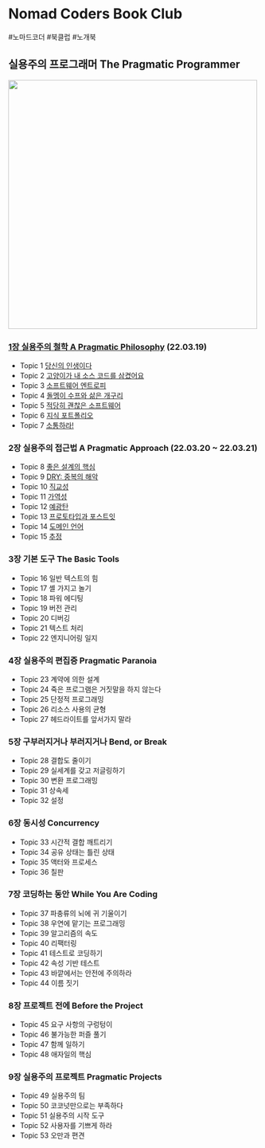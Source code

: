 # Nomad Coders Book Club

#노마드코더 #북클럽 #노개북

## 실용주의 프로그래머 The Pragmatic Programmer

<img src="https://user-images.githubusercontent.com/75408145/158797746-325b540f-8899-490f-b013-a90908fa5b15.png" width="500" />

### [1장 실용주의 철학 A Pragmatic Philosophy](/1-a-pragmaitc-philosophy/overview.md) (22.03.19)

- Topic 1 [당신의 인생이다](/1-a-pragmaitc-philosophy/topic1.md)
- Topic 2 [고양이가 내 소스 코드를 삼켰어요](/1-a-pragmaitc-philosophy/topic2.md)
- Topic 3 [소프트웨어 엔트로피](/1-a-pragmaitc-philosophy/topic3.md)
- Topic 4 [돌멩이 수프와 삶은 개구리](/1-a-pragmaitc-philosophy/topic4.md)
- Topic 5 [적당히 괜찮은 소프트웨어](/1-a-pragmaitc-philosophy/topic5.md)
- Topic 6 [지식 포트폴리오](/1-a-pragmaitc-philosophy/topic6.md)
- Topic 7 [소통하라!](/1-a-pragmaitc-philosophy/topic7.md)

### 2장 실용주의 접근법 A Pragmatic Approach (22.03.20 ~ 22.03.21)

- Topic 8 [좋은 설계의 핵심](/2-a-pragmatic-approach/topic8.md)
- Topic 9 [DRY: 중복의 해악](/2-a-pragmatic-approach/topic9.md)
- Topic 10 [직교성](/2-a-pragmatic-approach/topic10.md)
- Topic 11 [가역성](/2-a-pragmatic-approach/topic11.md)
- Topic 12 [예광탄](/2-a-pragmatic-approach/topic12.md)
- Topic 13 [프로토타입과 포스트잇](/2-a-pragmatic-approach/topic13.md)
- Topic 14 [도메인 언어](/2-a-pragmatic-approach/topic14.md)
- Topic 15 [추정](/2-a-pragmatic-approach/topic15.md)

### 3장 기본 도구 The Basic Tools

- Topic 16 일반 텍스트의 힘
- Topic 17 셸 가지고 놀기
- Topic 18 파워 에디팅
- Topic 19 버전 관리
- Topic 20 디버깅
- Topic 21 텍스트 처리
- Topic 22 엔지니어링 일지

### 4장 실용주의 편집증 Pragmatic Paranoia

- Topic 23 계약에 의한 설계
- Topic 24 죽은 프로그램은 거짓말을 하지 않는다
- Topic 25 단정적 프로그래밍
- Topic 26 리소스 사용의 균형
- Topic 27 헤드라이트를 앞서가지 말라

### 5장 구부러지거나 부러지거나 Bend, or Break

- Topic 28 결합도 줄이기
- Topic 29 실세계를 갖고 저글링하기
- Topic 30 변환 프로그래밍
- Topic 31 상속세
- Topic 32 설정

### 6장 동시성 Concurrency

- Topic 33 시간적 결합 깨트리기
- Topic 34 공유 상태는 틀린 상태
- Topic 35 액터와 프로세스
- Topic 36 칠판

### 7장 코딩하는 동안 While You Are Coding

- Topic 37 파충류의 뇌에 귀 기울이기
- Topic 38 우연에 맡기는 프로그래밍
- Topic 39 알고리즘의 속도
- Topic 40 리팩터링
- Topic 41 테스트로 코딩하기
- Topic 42 속성 기반 테스트
- Topic 43 바깥에서는 안전에 주의하라
- Topic 44 이름 짓기

### 8장 프로젝트 전에 Before the Project

- Topic 45 요구 사항의 구렁텅이
- Topic 46 불가능한 퍼즐 풀기
- Topic 47 함께 일하기
- Topic 48 애자일의 핵심

### 9장 실용주의 프로젝트 Pragmatic Projects

- Topic 49 실용주의 팀
- Topic 50 코코넛만으로는 부족하다
- Topic 51 실용주의 시작 도구
- Topic 52 사용자를 기쁘게 하라
- Topic 53 오만과 편견
